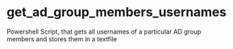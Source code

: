 # get_ad_group_members_usernames
Powershell Script, that gets all usernames of a particular AD group members and stores them in a textfile

